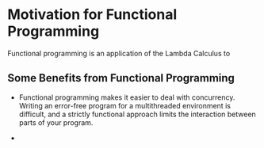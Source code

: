 Motivation for Functional Programming
=====================================

Functional programming is an application of the Lambda Calculus to  

Some Benefits from Functional Programming
-----------------------------------------
* Functional programming makes it easier to deal with concurrency.  Writing 
  an error-free program for a multithreaded environment is difficult, and a 
  strictly functional approach limits the interaction between parts of your 
  program.

* 